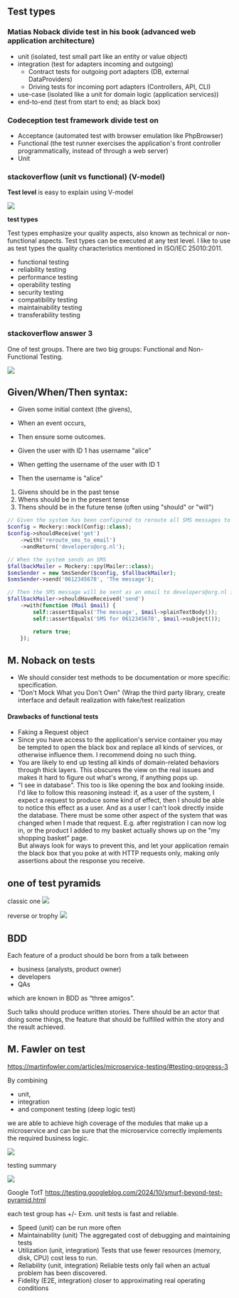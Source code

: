 ## Test types

### Matias Noback divide test in his book (advanced web application architecture)

- unit (isolated, test small part like an entity or value object)
- integration (test for adapters incoming and outgoing)
    - Contract tests for outgoing port adapters (DB, external DataProviders)
    - Driving tests for incoming port adapters (Controllers, API, CLI)
- use-case (isolated like a unit for domain logic (application services))
- end-to-end (test from start to end; as black box)

### Codeception test framework divide test on

- Acceptance (automated test with browser emulation like PhpBrowser)
- Functional (the test runner exercises the application's front controller programmatically, instead of through a web
  server)
- Unit

### stackoverflow (unit vs functional) (V-model)

**Test level** is easy to explain using V-model

![](img/v-model.png)

**test types**

Test types emphasize your quality aspects, also known as technical or non-functional aspects.
Test types can be executed at any test level.
I like to use as test types the quality characteristics mentioned in ISO/IEC 25010:2011.

- functional testing
- reliability testing
- performance testing
- operability testing
- security testing
- compatibility testing
- maintainability testing
- transferability testing

### stackoverflow answer 3

One of test groups.
There are two big groups: Functional and Non-Functional Testing.

![](img/test_type.png)

## Given/When/Then syntax:

- Given some initial context (the givens),
- When an event occurs,
- Then ensure some outcomes.


- Given the user with ID 1 has username "alice"
- When getting the username of the user with ID 1
- Then the username is "alice"

1. Givens should be in the past tense
2. Whens should be in the present tense
3. Thens should be in the future tense (often using "should" or "will")

```php
// Given the system has been configured to reroute all SMS messages to the email address developers@org.nl
$config = Mockery::mock(Config::class);
$config->shouldReceive('get')
    ->with('reroute_sms_to_email')
    ->andReturn('developers@org.nl');

// When the system sends an SMS
$fallbackMailer = Mockery::spy(Mailer::class);
$smsSender = new SmsSender($config, $fallbackMailer);
$smsSender->send('0612345678', 'The message');

// Then the SMS message will be sent as an email to developers@org.nl instead
$fallbackMailer->shouldHaveReceived('send')
    ->with(function (Mail $mail) {
        self::assertEquals('The message', $mail->plainTextBody());
        self::assertEquals('SMS for 0612345678', $mail->subject());

        return true;
    });

```

## M. Noback on tests

- We should consider test methods to be documentation or more specific: specification.
- "Don't Mock What you Don't Own" (Wrap the third party library, create interface and default realization with fake/test
  realization

#### Drawbacks of functional tests

- Faking a Request object
- Since you have access to the application's service container you may be tempted to open the black box and replace all
  kinds of services, or otherwise influence them. I recommend doing no such thing.
- You are likely to end up testing all kinds of domain-related behaviors through thick layers. This obscures the view on
  the real issues and makes it hard to figure out what's wrong, if anything pops up.
- "I see in database". This too is like opening the box and looking inside.  
  I'd like to follow this reasoning instead: if, as a user of the system, I expect a request to produce some kind of
  effect, then I should be able to notice this effect as a user. And as a user I can't look directly inside the
  database. There must be some other aspect of the system that was changed when I made that request. E.g. after
  registration I can now log in, or the product I added to my basket actually shows up on the "my shopping basket"
  page.  
  But always look for ways to prevent this, and let your application remain the black box that you poke at with HTTP
  requests only, making only assertions about the response you receive.

## one of test pyramids

classic one
![](img/testPyramid_Fawler.png)

reverse or trophy
![](img/testPyramid.jpg)

## BDD

Each feature of a product should be born from a talk between

- business (analysts, product owner)
- developers
- QAs

which are known in BDD as “three amigos”.

Such talks should produce written stories. There should be an actor that doing some things, the feature that should be
fulfilled within the story and the result achieved.

## M. Fawler on test

https://martinfowler.com/articles/microservice-testing/#testing-progress-3

By combining

- unit,
- integration
- and component testing (deep logic test)

we are able to achieve high coverage of the modules that make up a
microservice and can be sure that the microservice correctly implements the required business logic.

![](img/fawler_on_test.png)

testing summary

![](img/fawler_on_test_2.png)

Google TotT
https://testing.googleblog.com/2024/10/smurf-beyond-test-pyramid.html

each test group has +/-
Exm. unit tests is fast and reliable.
- Speed (unit) can be run more often
- Maintainability (unit) The aggregated cost of debugging and maintaining tests
- Utilization (unit, integration)  Tests that use fewer resources (memory, disk, CPU) cost less to run.
- Reliability (unit, integration) Reliable tests only fail when an actual problem has been discovered.
- Fidelity (E2E, integration) closer to approximating real operating conditions
